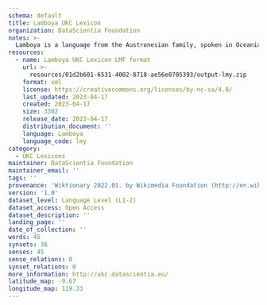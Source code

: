 ```yaml
---
schema: default
title: Lamboya UKC Lexicon
organization: DataScientia Foundation
notes: >-
  Lamboya is a language from the Austronesian family, spoken in Oceania. The UKC Lexicon of Lamboya is represented as a lexico-semantic network. It consists of words, word senses, synsets, as well as sense-level and synset-level relationships.
resources:
  - name: Lamboya UKC Lexicon LMF format
    url: >-
      resources/01d2b601-6531-4002-8718-ae56e0705393/output-lmy.zip
    format: xml
    license: https://creativecommons.org/licenses/by-nc-sa/4.0/
    last_updated: 2023-04-17
    created: 2023-04-17
    size: 3302
    release_date: 2023-04-17
    distribution_document: ''
    language: Lamboya
    language_code: lmy
category:
  - UKC Lexicons
maintainer: DataScientia Foundation
maintainer_email: ''
tags: ''
provenance: 'Wiktionary 2022.01. by Wikimedia Foundation (http://en.wiktionary.org); KinDiv: Kinship Diversity 1.0 by Temuulen Khishigsuren (http://ukc.disi.unitn.it/index.php/kinship/); Princeton WordNet 2.1 by Princeton University (https://wordnet.princeton.edu)'
version: '1.0'
dataset_level: Language Level (L1-2)
dataset_access: Open Access
dataset_description: ''
landing_page: ''
date_of_collection: ''
words: 45
synsets: 36
senses: 45
sense_relations: 0
synset_relations: 0
more_information: http://ukc.datascientia.eu/
latitude_map: -9.67
longitude_map: 119.33
---
```

